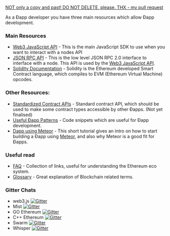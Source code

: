 [NOT only a copy and past! DO NOT DELETE, please. THX - my pull request](https://github.com/aeternity/testnet/pull/94)

As a Ðapp developer you have three main resources which allow Ðapp
development.

### Main Resources

- [Web3 JavaScript API](https://github.com/ethereum/wiki/wiki/JavaScript-API)
  \- This is the main JavaScript SDK to use when you want to interact
  with a nodes API
- [JSON RPC API](https://github.com/ethereum/wiki/wiki/JSON-RPC) - This
  is the low level JSON RPC 2.0 interface to interface with a node. This
  API is used by the
  [Web3 JavaScript API](https://github.com/ethereum/wiki/wiki/JavaScript-API).
- [Solidity Documentation](https://solidity.readthedocs.org/en/latest/)
  \- Solidity is the Ethereum developed Smart Contract language, which
  compiles to EVM (Ethereum Virtual Machine) opcodes.

### Other Resources:

- [Standardized Contract APIs](https://github.com/ethereum/wiki/wiki/Standardized_Contract_APIs)
  \- Standard contract API, which should be used to make some contract
  types accessible by other Ðapps. (Not yet finalised)
- [Useful Ðapp Patterns](https://github.com/ethereum/wiki/wiki/Useful-Ðapp-Patterns)
  \- Code snippets which are useful for Ðapp development.
- [Dapp using Meteor](https://github.com/ethereum/wiki/wiki/Dapp-using-Meteor)
  \- This short tutorial gives an intro on how to start building a Ðapp
  using [Meteor](https://www.meteor.com), and also why Meteor is a good
  fit for Ðapps.

### Useful read

- [FAQ](https://github.com/ethereum/wiki/wiki/FAQ) - Collection of
  links, useful for understanding the Ethereum eco system.
- [Glossary](https://github.com/ethereum/wiki/wiki/Glossary) - Great
  explanation of Blockchain related terms.

### Gitter Chats

- web3.js
  [![Gitter](https://badges.gitter.im/Join%20Chat.svg)](https://gitter.im/ethereum/web3.js?utm_source=badge&utm_medium=badge&utm_campaign=pr-badge)
- Mist
  [![Gitter](https://badges.gitter.im/Join%20Chat.svg)](https://gitter.im/ethereum/mist?utm_source=badge&utm_medium=badge&utm_campaign=pr-badge)
- GO Ethereum
  [![Gitter](https://badges.gitter.im/Join%20Chat.svg)](https://gitter.im/ethereum/go-ethereum?utm_source=badge&utm_medium=badge&utm_campaign=pr-badge)
- C++ Ethereum
  [![Gitter](https://badges.gitter.im/Join%20Chat.svg)](https://gitter.im/ethereum/cpp-ethereum?utm_source=badge&utm_medium=badge&utm_campaign=pr-badge)
- Swarm
  [![Gitter](https://badges.gitter.im/Join%20Chat.svg)](https://gitter.im/ethereum/swarm?utm_source=badge&utm_medium=badge&utm_campaign=pr-badge)
- Whisper
  [![Gitter](https://badges.gitter.im/Join%20Chat.svg)](https://gitter.im/ethereum/whisper?utm_source=badge&utm_medium=badge&utm_campaign=pr-badge)

